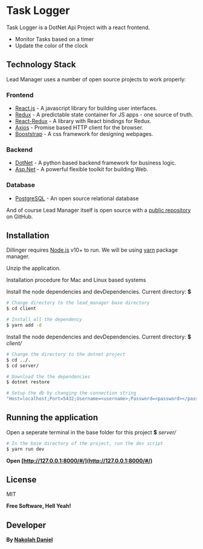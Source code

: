 # Task Logger

Task Logger is a DotNet Api Project with a react frontend.

- Monitor Tasks based on a timer
- Update the color of the clock

## Technology Stack

Lead Manager uses a number of open source projects to work properly:

### Frontend

- [React.js][reactjs] - A javascript library for building user interfaces.
- [Redux][redux] - A predictable state container for JS apps - one source of truth.
- [React-Redux][reactredux] - A library with React bindings for Redux.
- [Axios][axios] - Promise based HTTP client for the browser.
- [Booststrap][bootstrap] - A css framework for designing webpages.

### Backend

- [DotNet][django] - A python based backend framework for business logic.
- [Asp.Net][djangorestframework] - A powerful flexible toolkit for building Web.

### Database

- [PostgreSQL][postgresql] - An open source relational database

And of course Lead Manager itself is open source with a [public repository][githubpage]
on GitHub.

## Installation

Dillinger requires [Node.js](https://nodejs.org/) v10+ to run.
We will be using [yarn](https://yarnpkg.com/) package manager.

Unzip the application.

<!--
```sh
# Clone the github repo, you must have git installed locally
$ git clone https://github.com/isnakolah/lead_manager.git

``` -->

Installation procedure for Mac and Linux based systems

Install the node dependencies and devDependencies.
Current directory: **\$**

```sh
# Change directory to the lead_manager base directory
$ cd client

# Install all the dependency
$ yarn add -d

```

Install the node dependencies and devDependencies.
Current directory: **\$** _client/_

```sh
# Change the directory to the dotnet project
$ cd ../.
$ cd server/

# Download the the dependencies
$ dotnet restore

# Setup the db by changing the connection string
"Host=localhost;Port=5432;Username=<username>;Password=<password></password>;Database=<taskdb>"

```

<!-- **Use the .env-example in lead_manager/lead_manager/.env-example to configure your db** -->

## Running the application

Open a seperate terminal in the base folder for this project **\$** _server/_

```sh
# In the base directory of the project, run the dev script
$ yarn run dev

```

**Open [http://127.0.0.1:8000/#/](http://127.0.0.1:8000/#/)**

## License

MIT

**Free Software, Hell Yeah!**

## Developer

**By [Nakolah Daniel](https://www.linkedin.com/in/danielnakolah)**

[//]: # "These are reference links used in the body of this note and get stripped out when the markdown processor does its job. There is no need to format nicely because it shouldn't be seen. Thanks SO - http://stackoverflow.com/questions/4823468/store-comments-in-markdown-syntax"
[reactjs]: https://reactjs.org/
[django]: https://www.djangoproject.com/
[djangorestframework]: https://www.django-rest-framework.org/
[redux]: https://redux.js.org//
[reactredux]: https://react-redux.js.org/
[djangorestknox]: https://pypi.org/project/django-rest-knox/
[githubpage]: https://github.com/isnakolah/lead_manager
[bootstrap]: https://getbootstrap.com/
[postgresql]: https://www.postgresql.org/
[axios]: https://www.npmjs.com/package/axios
